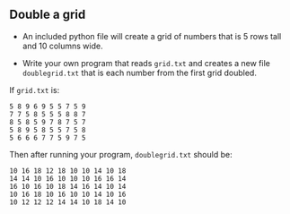 ## Double a grid

* An included python file will create a grid of numbers that is 5 rows tall and 10 columns wide.

* Write your own program that reads `grid.txt` and creates a new file `doublegrid.txt` that is each number from the first grid doubled.

If `grid.txt` is:

```
5 8 9 6 9 5 5 7 5 9 
7 7 5 8 5 5 5 8 8 7 
8 5 8 5 9 7 8 7 5 7 
5 8 9 5 8 5 5 7 5 8 
5 6 6 6 7 7 5 9 7 5 
```

Then after running your program, `doublegrid.txt` should be:

```
10 16 18 12 18 10 10 14 10 18 
14 14 10 16 10 10 10 16 16 14 
16 10 16 10 18 14 16 14 10 14 
10 16 18 10 16 10 10 14 10 16 
10 12 12 12 14 14 10 18 14 10 
```
